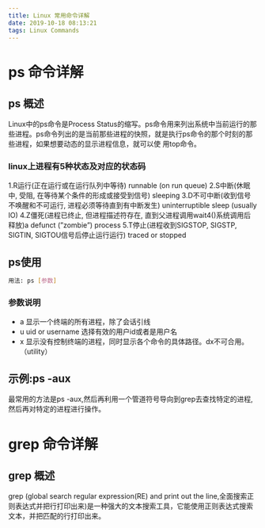 ```yaml
---
title: Linux 常用命令详解
date: 2019-10-18 08:13:21
tags: Linux Commands
---
```


# ps 命令详解

## ps 概述

Linux中的ps命令是Process Status的缩写。ps命令用来列出系统中当前运行的那些进程。ps命令列出的是当前那些进程的快照，就是执行ps命令的那个时刻的那些进程，如果想要动态的显示进程信息，就可以使
用top命令。

### linux上进程有5种状态及对应的状态码

1.R运行(正在运行或在运行队列中等待)  runnable (on run queue)
2.S中断(休眠中, 受阻, 在等待某个条件的形成或接受到信号) sleeping
3.D不可中断(收到信号不唤醒和不可运行, 进程必须等待直到有中断发生) uninterruptible sleep (usually IO)
4.Z僵死(进程已终止, 但进程描述符存在, 直到父进程调用wait4()系统调用后释放)a defunct (”zombie”) process
5.T停止(进程收到SIGSTOP, SIGSTP, SIGTIN, SIGTOU信号后停止运行运行) traced or stopped


## ps使用

``` bash
用法: ps [参数]
```

### 参数说明

- a 显示一个终端的所有进程，除了会话引线
- u uid or username 选择有效的用户id或者是用户名
- x 显示没有控制终端的进程，同时显示各个命令的具体路径。dx不可合用。（utility）


## 示例:ps -aux

最常用的方法是ps -aux,然后再利用一个管道符号导向到grep去查找特定的进程,然后再对特定的进程进行操作。


# grep 命令详解

## grep 概述

grep (global search regular expression(RE) and print out the line,全面搜索正则表达式并把行打印出来)是一种强大的文本搜索工具，它能使用正则表达式搜索文本，并把匹配的行打印出来。


